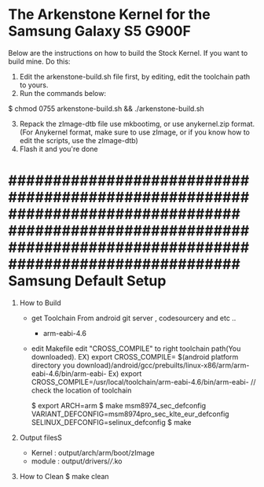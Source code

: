 The Arkenstone Kernel for the Samsung Galaxy S5 G900F
=================================================
Below are the instructions on how to build the Stock Kernel. If you want to build mine. Do this:

1. Edit the arkenstone-build.sh file first, by editing, edit the toolchain path to yours.
2. Run the commands below:

$ chmod 0755 arkenstone-build.sh && ./arkenstone-build.sh

3. Repack the zImage-dtb file use mkbootimg, or use anykernel.zip format. 
   (For Anykernel format, make sure to use zImage, or if you know how to edit the scripts, use the zImage-dtb)
4. Flash it and you're done

################################################################################
################################################################################
Samsung Default Setup
=================================================
1. How to Build
	- get Toolchain
		From android git server , codesourcery and etc ..
		 - arm-eabi-4.6
		
	- edit Makefile
		edit "CROSS_COMPILE" to right toolchain path(You downloaded).
		  EX)  export CROSS_COMPILE= $(android platform directory you download)/android/gcc/prebuilts/linux-x86/arm/arm-eabi-4.6/bin/arm-eabi-
       		  Ex)  export CROSS_COMPILE=/usr/local/toolchain/arm-eabi-4.6/bin/arm-eabi-          // check the location of toolchain

		$ export ARCH=arm
		$ make msm8974_sec_defconfig VARIANT_DEFCONFIG=msm8974pro_sec_klte_eur_defconfig SELINUX_DEFCONFIG=selinux_defconfig
		$ make
		
2. Output filesS
	- Kernel : output/arch/arm/boot/zImage
	- module : output/drivers/*/*.ko

3. How to Clean	
		$ make clean
